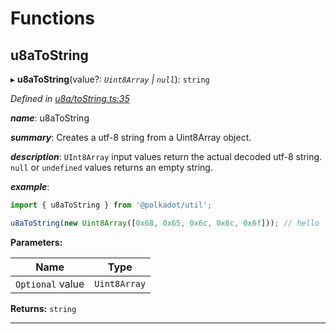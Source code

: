 

# Functions

<a id="u8atostring"></a>

##  u8aToString

▸ **u8aToString**(value?: *`Uint8Array` | `null`*): `string`

*Defined in [u8a/toString.ts:35](https://github.com/polkadot-js/common/blob/74b37cf/packages/util/src/u8a/toString.ts#L35)*

*__name__*: u8aToString

*__summary__*: Creates a utf-8 string from a Uint8Array object.

*__description__*: `UInt8Array` input values return the actual decoded utf-8 string. `null` or `undefined` values returns an empty string.

*__example__*:   

```javascript
import { u8aToString } from '@polkadot/util';

u8aToString(new Uint8Array([0x68, 0x65, 0x6c, 0x6c, 0x6f])); // hello
```

**Parameters:**

| Name | Type |
| ------ | ------ |
| `Optional` value | `Uint8Array` | `null` |

**Returns:** `string`

___


